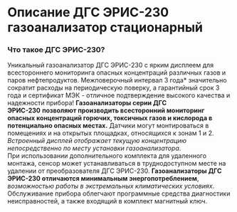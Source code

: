 # Описание ДГС ЭРИС-230 газоанализатор стационарный
### Что такое ДГС ЭРИС-230?
Уникальный газоанализатор ДГС ЭРИС-230 с ярким дисплеем для всестороннего мониторинга опасных концентраций различных газов и паров нефтепродуктов.
Межповерочный интервал 3 года* значительно сократит расходы на периодическую поверку, а гарантийный срок 3 года и сертификат МЭК - отличное подтверждение высокого качества и надежности прибора!
**Газоанализаторы серии ДГС ЭРИС-230** **позволяют производить всесторонний мониторинг опасных концентраций горючих, токсичных газов и кислорода в потенциально опасных местах.** Датчики могут монтироваться в помещениях и на открытых площадках, относящихся к зонам 1 и 2.  
*Встроенный дисплей отображает текущую концентрацию непосредственно по месту установки газоанализатора*.  
При использовании дополнительного комплекта для удаленного монтажа, сенсор может устанавливаться в труднодоступном месте на удалении от преобразователя ДГС ЭРИС-230.
**Газоанализаторы ДГС ЭРИС-230 отличаются минимальным энергопотреблением**, *возможностью работы в экстремальных климатических условиях*. Обслуживание прибора облегчают программные средства диагностики неисправностей, а также входящий в комплект магнитный ключ.